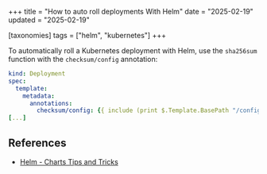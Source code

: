 +++
title = "How to auto roll deployments With Helm"
date = "2025-02-19"
updated = "2025-02-19"

[taxonomies]
tags = ["helm", "kubernetes"]
+++

To automatically roll a Kubernetes deployment with Helm, use the
`sha256sum` function with the `checksum/config` annotation:

```yml
kind: Deployment
spec:
  template:
    metadata:
      annotations:
        checksum/config: {{ include (print $.Template.BasePath "/configmap.yaml") . | sha256sum }}
[...]
```

## References
- [Helm - Charts Tips and Tricks](https://helm.sh/docs/howto/charts_tips_and_tricks/#automatically-roll-deployments)
